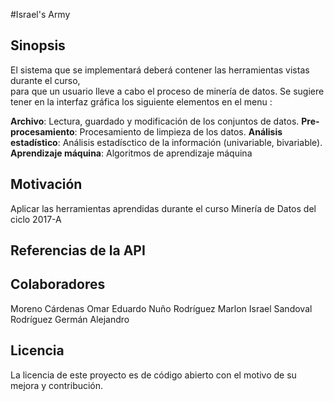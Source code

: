 #Israel's Army

## Sinopsis
El sistema que se implementará deberá contener las herramientas vistas durante el curso,  
para que un usuario lleve a cabo el proceso de minería de datos. Se sugiere
tener en la interfaz gráfica los siguiente elementos en el menu :

**Archivo**: Lectura, guardado y modificación de los conjuntos de datos.
**Pre-procesamiento**: Procesamiento de limpieza de los datos.
**Análisis estadístico**: Análisis estadísctico de la información (univariable, bivariable).
**Aprendizaje máquina**: Algoritmos de aprendizaje máquina

## Motivación
Aplicar las herramientas aprendidas durante el curso Minería de Datos del ciclo 2017-A

## Referencias de la API 


## Colaboradores

Moreno Cárdenas Omar Eduardo 
Nuño Rodríguez Marlon Israel
Sandoval Rodríguez Germán Alejandro

## Licencia

La licencia de este proyecto es de código abierto con el motivo de su mejora y contribución.
